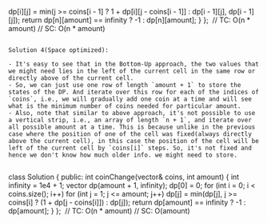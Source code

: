 dp[i][j] = min(j >= coins[i - 1] ? 1 + dp[i][j - coins[i - 1]] : dp[i - 1][j], dp[i - 1][j]);
return dp[n][amount] == infinity ? -1 : dp[n][amount];
}
};
​
// TC: O(n * amount)
// SC: O(n * amount)
```
​
Solution 4(Space optimized):
​
- It's easy to see that in the Bottom-Up approach, the two values that we might need lies in the left of the current cell in the same row or directly above of the current cell.
- So, we can just use one row of length `amount + 1` to store the states of the DP. And iterate over this row for each of the indices of `coins`, i.e., we will gradually add one coin at a time and will see what is the minimum number of coins needed for particular amount.
- Also, note that similar to above approach, it's not possible to use a vertical strip, i.e., an array of length `n + 1`, and iterate over all possible amount at a time. This is because unlike in the previous case where the position of one of the cell was fixed(always directly above the current cell), in this case the position of the cell will be left of the current cell by `coins[i]` steps. So, it's not fixed and hence we don't know how much older info. we might need to store.
​
```
class Solution {
public:
int coinChange(vector<int>& coins, int amount) {
int infinity = 1e4 + 1;
vector<int> dp(amount + 1, infinity);
dp[0] = 0;
for (int i = 0; i < coins.size(); i++)
for (int j = 1; j <= amount; j++)
dp[j] = min(dp[j], j >= coins[i] ? (1 + dp[j - coins[i]]) : dp[j]);
return dp[amount] == infinity ? -1 : dp[amount];
}
};
​
// TC: O(n * amount)
// SC: O(amount)
```